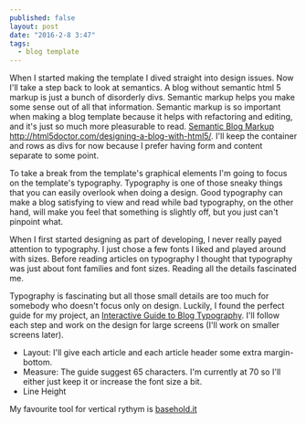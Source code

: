 ```yaml
---
published: false
layout: post
date: "2016-2-8 3:47"
tags: 
  - blog template
---
```



When I started making the template I dived straight into design issues. Now I'll take a step back to look at semantics. A blog without semantic html 5 markup is just a bunch of disorderly divs. Semantic markup helps you make some sense out of all that information. Semantic markup is so important when making a blog template because it helps with refactoring and editing, and it's just so much more pleasurable to read.  [Semantic Blog Markup](https://juriansluiman.nl/article/135/semantic-blog-markup)
http://html5doctor.com/designing-a-blog-with-html5/. I'll keep the container and rows as divs for now because I prefer having form and content separate to some point. 

To take a break from the template's graphical elements I'm going to focus on the template's typography. Typography is one of those sneaky things that you can easily overlook when doing a design. Good typography can make a blog satisfying to view and read while bad typography, on the other hand, will make you feel that something is slightly off, but you just can't pinpoint what.   

When I first started designing as part of developing, I never really payed attention to typography. I just chose a few fonts I liked and played around with sizes. Before reading articles on typography I thought that typography was just about font families and font sizes. Reading all the details fascinated me. 

Typography is fascinating but all those small details are too much for somebody who doesn't focus only on design. Luckily, I found the perfect guide for my project, an [Interactive Guide to Blog Typography](http://www.kaikkonendesign.fi/typography/#section/1). I'll follow each step and work on the design for large screens (I'll work on smaller screens later). 
- Layout: I'll give each article and each article header some extra margin-bottom.  
- Measure: The guide suggest 65 characters. I'm currently at 70 so I'll either just keep it or increase the font size a bit. 
- Line Height

My favourite tool for vertical rythym is [basehold.it](http://basehold.it/)
